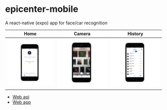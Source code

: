 # epicenter-mobile
A react-native (expo) app for face/car recognition

Home       |    Camera    | History
:---------:|:------------:|:-------------:
![1](https://raw.githubusercontent.com/tozaicevas/epicenter-mobile/master/assets/images/mock_home.png) | ![2](https://raw.githubusercontent.com/tozaicevas/epicenter-mobile/master/assets/images/mock_camera.png) | ![3](https://raw.githubusercontent.com/tozaicevas/epicenter-mobile/master/assets/images/mock_history.png)

* [Web api](https://github.com/tozaicevas/epicenter)
* [Web app](https://github.com/UndeadRat22/EpicenterWebapp)
